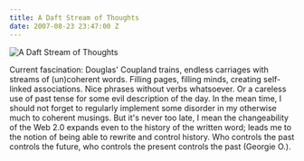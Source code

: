 ```yaml
---
title: A Daft Stream of Thoughts
date: 2007-08-23 23:47:00 Z
---
```


![A Daft Stream of Thoughts](/uploads/news_adaftstreamofthoughts.jpg)

Current fascination: Douglas' Coupland trains, endless carriages with streams of (un)coherent 
words. Filling pages, filling minds, creating self-linked associations. Nice phrases without verbs
whatsoever. Or a careless use of past tense for some evil description of the day. In the mean time,
I should not forget to regularly implement some disorder in my otherwise much to coherent musings.
But it's never too late, I mean the changeability of the Web 2.0 expands even to the history of the
written word; leads me to the notion of being able to rewrite and control history. Who controls the
past controls the future, who controls the present controls the past (Georgie O.).